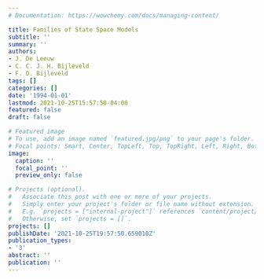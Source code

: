 ```yaml
---
# Documentation: https://wowchemy.com/docs/managing-content/

title: Families of State Space Models
subtitle: ''
summary: ''
authors:
- J. De Leeuw
- C. C. J. H. Bijleveld
- F. D. Bijleveld
tags: []
categories: []
date: '1994-01-01'
lastmod: 2021-10-25T15:57:50-04:00
featured: false
draft: false

# Featured image
# To use, add an image named `featured.jpg/png` to your page's folder.
# Focal points: Smart, Center, TopLeft, Top, TopRight, Left, Right, BottomLeft, Bottom, BottomRight.
image:
  caption: ''
  focal_point: ''
  preview_only: false

# Projects (optional).
#   Associate this post with one or more of your projects.
#   Simply enter your project's folder or file name without extension.
#   E.g. `projects = ["internal-project"]` references `content/project/deep-learning/index.md`.
#   Otherwise, set `projects = []`.
projects: []
publishDate: '2021-10-25T19:57:50.659010Z'
publication_types:
- '3'
abstract: ''
publication: ''
---
```

